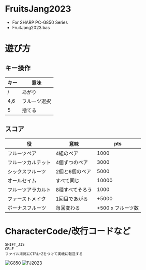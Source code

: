 # FruitsJang2023
- For SHARP PC-G850 Series
- FruitJang2023.bas

# 遊び方
## キー操作
| キー |  意味 |
| --- | ---- |
|  /  |  あがり  |
|  4,6  | フルーツ選択  |
|  5 |  捨てる  |

## スコア
| 役 | 意味 | pts |
| --- | --- | --- |
| フルーツペア | 4組のペア | 1000 |
|  フルーツカルテット |  4個ずつのペア  | 3000 |
|  シックスフルーツ | 2個と6個のペア | 5000 |
|  オールセイム | すべて同じ  |  10000 | 
|  フルーツアラカルト | 8種すべてそろう  | 1000 |
|  ファーストメイク | 1回目であがる  | +5000 |
|  ボーナスフルーツ | 毎回変わる | +500 x フルーツ数 |

# CharacterCode/改行コードなど
```
SHIFT_JIS
CRLF
ファイル末尾にCTRL+Zをつけて実機に転送する
```
![G850](https://github.com/yoneworld/FruitJang2020/assets/2682671/dab956b9-a9f7-4321-b96f-32892821cdd7)
![FJ2023](https://github.com/yoneworld/FruitJang2020/assets/2682671/1d7d31b0-15a5-4754-a214-493bdd38b018)
